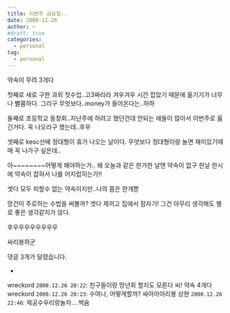 ```yaml
---
title: 이번주 금요일..
date: 2000-12-26
author: ~
#draft: true
categories:
  - personal
tag:
  - personal
---
```




약속이 무려 3개다

첫째로 새로 구한 과외 첫수업..고3짜리라 겨우겨우 시간 잡았기 때문에
옮기기가 너무나 뻘쭘하다. 그리구 무엇보다..money가 들어온다는..하하

둘째로 초등학교 동창회..지난주에 하려고 했던건데 안되는 애들이
많아서 이번주로 옳긴거다. 꼭 나오라구 했는데..후우

셋째로 kesc선배 정대형이 휴가 나오는 날이다. 무엇보다 정대형이랑 놀면
재미있기때매 꼭 나가구 싶은데..

아~~~~~~~~어떻게 해야하는가.. 왜 오늘과 같은 한가한 날엔 약속이 없구
한날 한시에 약속이 잡혀서 나를 어지럽히는가!!

셋다 모두 피할수 없는 약속이지만..나의 몸은 한개뿐

망건이 주로하는 수법을 써볼까? 셋다 제끼고 집에서 잠자기!
그건 아무리 생각해도 별로 좋은 생각같지가 않다.

후우우우우우우우우

싸리봉하군


 댓글  3개가 달렸습니다.

- 
wreckord `2000.12.26 20:22`: 
친구들이랑 망년회 할지도 모른다 씨! 약속 4개다
wreckord `2000.12.26 20:23`: 
수여나, 어떻게할까? 싸아아아리봉
상현 `2000.12.26 22:46`: 
제공수우리랑놀자....썩슘




